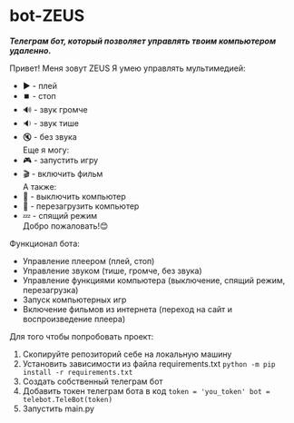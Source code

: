 # bot-ZEUS

***Телеграм бот, который позволяет управлять твоим компьютером удаленно.***

Привет! Меня зовут ZEUS
Я умею управлять мультимедией:
- ▶️ - плей
- ⏹️ - стоп
- 🔊 - звук громче
- 🔉 - звук тише
- 🔇 - без звука<br>
Еще я могу:
- 🎮 - запустить игру
- 🎬 - включить фильм<br>
А также:
- 🛑 - выключить компьютер
- 🔄 - перезагрузить компьютер
- 💤 - спящий режим<br>
Добро пожаловать!😊

Функционал бота:
- Управление плеером (плей, стоп)
- Управление звуком (тише, громче, без звука)
- Управление функциями компьютера (выключение, спящий режим, перезагрузка)
- Запуск компьютерных игр
- Включение фильмов из интернета (переход на сайт и воспроизведение плеера)

Для того чтобы попробовать проект:
1. Скопируйте репозиторий себе на локальную машину
2. Установить зависимости из файла requirements.txt 
`python -m pip install -r requirements.txt `
3. Создать собственный телеграм бот 
4. Добавить токен телеграм бота в код
`
token = 'you_token'
bot = telebot.TeleBot(token)
`
5. Запустить main.py
